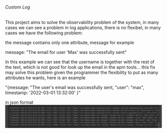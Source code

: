 ###### Custom Log

This project aims to solve the observability problem of the system, in many cases we can see
a problem in log applications, there is no flexibel, in many cases we have the following problem:

the message contains only one attribute, message for example

message: "The email for user 'Max' was successfully sent"

In this example we can see that the username is together with the rest of the text, which is not good for
look up the email in the apm tools... this fix may solve this problem given the programmer the flexibility to
put as many attributes he wants, here is an example

"{message: "The user's email was successfully sent, "user": "max", timestamp: '2022-03-01 13:32:00' }"

in json format
![img.png](img.png)

